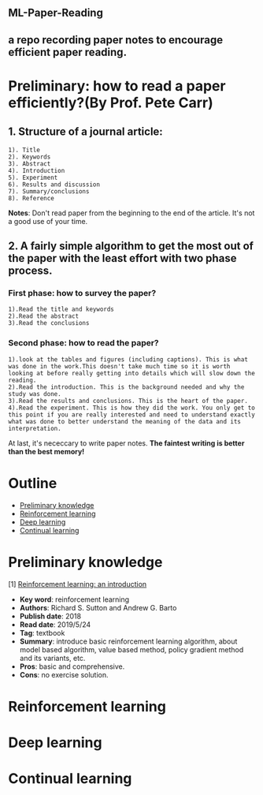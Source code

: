 ML-Paper-Reading
---
a repo recording paper notes to encourage efficient paper reading.
---
# Preliminary: how to read a paper efficiently?(By Prof. Pete Carr)
## 1. Structure of a journal article:
    1). Title
    2). Keywords
    3). Abstract
    4). Introduction
    5). Experiment
    6). Results and discussion
    7). Summary/conclusions
    8). Reference

**Notes**: Don't read paper from the beginning to the end of the article. It's not a good use of your time.
## 2. A fairly simple algorithm to get the most out of the paper with the least effort with two phase process.
### First phase: how to survey the paper?
    1).Read the title and keywords
    2).Read the abstract
    3).Read the conclusions
### Second phase: how to read the paper?
    1).look at the tables and figures (including captions). This is what was done in the work.This doesn't take much time so it is worth looking at before really getting into details which will slow down the reading.
    2).Read the introduction. This is the background needed and why the study was done.
    3).Read the results and conclusions. This is the heart of the paper.
    4).Read the experiment. This is how they did the work. You only get to this point if you are really interested and need to understand exactly what was done to better understand the meaning of the data and its interpretation. 


At last, it's nececcary to write paper notes. **The faintest writing is better than the best memory!** 

# Outline
* [Preliminary knowledge](#1)
* [Reinforcement learning](#2)
* [Deep learning](#3)
* [Continual learning](#4)

<a name="1"/>

# Preliminary knowledge

[1] [Reinforcement learning: an introduction](https://web.stanford.edu/class/psych209/Readings/SuttonBartoIPRLBook2ndEd.pdf)
* **Key word**: reinforcement learning
* **Authors**: Richard S. Sutton and Andrew G. Barto
* **Publish date**: 2018
* **Read date**: 2019/5/24
* **Tag**: textbook
* **Summary**: introduce basic reinforcement learning algorithm, about model based algorithm, value based method, policy gradient method and its variants, etc.
* **Pros**: basic and comprehensive.
* **Cons**: no exercise solution.

<a name="2"/>

# Reinforcement learning


<a name="3"/>

# Deep learning

<a name="4"/>

# Continual learning

